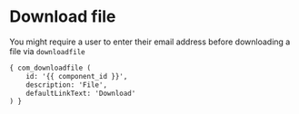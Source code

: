# Download file

You might require a user to enter their email address before downloading a file via `downloadfile` 

```html
{ com_downloadfile ( 
	id: '{{ component_id }}', 
	description: 'File',
	defaultLinkText: 'Download'
) }
```
